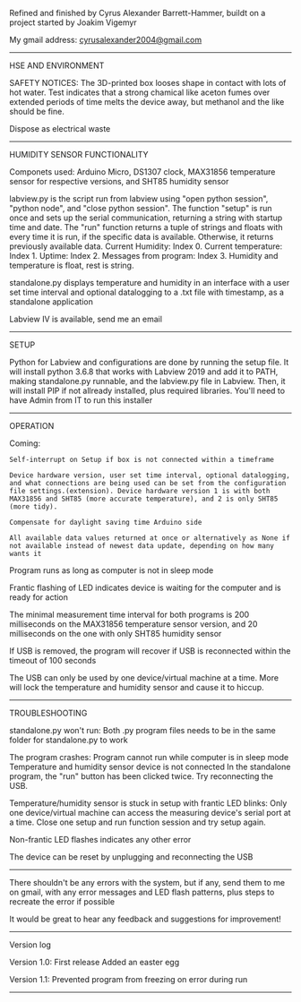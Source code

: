 Refined and finished by Cyrus Alexander Barrett-Hammer, buildt on a project started by Joakim Vigemyr

My gmail address: cyrusalexander2004@gmail.com


---------------
HSE AND ENVIRONMENT

SAFETY NOTICES: The 3D-printed box looses shape in contact with lots of hot water. Test indicates that a strong chamical like aceton fumes over extended periods of time melts the device away, but methanol and the like should be fine.

Dispose as electrical waste


---------------
HUMIDITY SENSOR FUNCTIONALITY

Componets used: Arduino Micro, DS1307 clock, MAX31856 temperature sensor for respective versions, and SHT85 humidity sensor

labview.py is the script run from labview using "open python session", "python node", and "close python session". The function "setup" is run once and sets up the serial communication, returning a string with startup time and date. The "run" function returns a tuple of strings and floats with every time it is run, if the specific data is available. Otherwise, it returns previously available data. Current Humidity: Index 0. Current temperature: Index 1. Uptime: Index 2. Messages from program: Index 3. Humidity and temperature is float, rest is string.

standalone.py displays temperature and humidity in an interface with a user set time interval and optional datalogging to a .txt file with timestamp, as a standalone application

Labview IV is available, send me an email


---------------
SETUP

Python for Labview and configurations are done by running the setup file. It will install python 3.6.8 that works with Labview 2019 and add it to PATH, making standalone.py runnable, and the labview.py file in Labview. Then, it will install PIP if not allready installed, plus required libraries.
You'll need to have Admin from IT to run this installer


---------------
OPERATION

Coming:

    Self-interrupt on Setup if box is not connected within a timeframe

    Device hardware version, user set time interval, optional datalogging, and what connections are being used can be set from the configuration file settings.(extension). Device hardware version 1 is with both MAX31856 and SHT85 (more accurate temperature), and 2 is only SHT85 (more tidy).

    Compensate for daylight saving time Arduino side

    All available data values returned at once or alternatively as None if not available instead of newest data update, depending on how many wants it


Program runs as long as computer is not in sleep mode

Frantic flashing of LED indicates device is waiting for the computer and is ready for action

The minimal measurement time interval for both programs is 200 milliseconds on the MAX31856 temperature sensor version, and 20 milliseconds on the one with only SHT85 humidity sensor

If USB is removed, the program will recover if USB is reconnected within the timeout of 100 seconds

The USB can only be used by one device/virtual machine at a time. More will lock the temperature and humidity sensor and cause it to hiccup.

---------------
TROUBLESHOOTING

standalone.py won't run:
    Both .py program files needs to be in the same folder for standalone.py to work


The program crashes:
    Program cannot run while computer is in sleep mode
    Temperature and humidity sensor device is not connected
    In the standalone program, the "run" button has been clicked twice. Try reconnecting the USB.

Temperature/humidity sensor is stuck in setup with frantic LED blinks:
    Only one device/virtual machine can access the measuring device's serial port at a time. Close one setup and run function session and try setup again.



Non-frantic LED flashes indicates any other error

The device can be reset by unplugging and reconnecting the USB


---------------
There shouldn't be any errors with the system, but if any, send them to me on gmail, with any error messages and LED flash patterns, plus steps to recreate the error if possible

It would be great to hear any feedback and suggestions for improvement!


---------------
Version log

Version 1.0:
First release
Added an easter egg

Version 1.1:
Prevented program from freezing on error during run

---------------